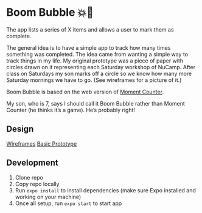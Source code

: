 # Boom Bubble 💥🧼

The app lists a series of X items and allows a user to mark them as complete.

The general idea is to have a simple app to track how many times something was completed. The idea came from wanting a simple way to track things in my life. My original prototype was a piece of paper with circles drawn on it representing each Saturday workshop of NuCamp. After class on Saturdays my son marks off a circle so we know how many more Saturday mornings we have to go. (See wireframes for a picture of it.)

Boom Bubble is based on the web version of [Moment Counter](https://github.com/johndunstan/moment-counter).

My son, who is 7, says I should call it Boom Bubble rather than Moment Counter (he thinks it’s a game). He’s probably right!

## Design

[Wireframes](https://www.figma.com/file/17vW94nlMz1CYZiXVScEhi/Moment-Counter-%7C-Wireframe?node-id=292769%3A598)
[Basic Prototype](https://www.figma.com/proto/17vW94nlMz1CYZiXVScEhi/Moment-Counter-%7C-Wireframe?node-id=292769%3A772&scaling=min-zoom)

## Development

1. Clone repo
2. Copy repo locally
3. Run `expo install` to install dependencies (make sure Expo installed and working on your machine)
4. Once all setup, run `expo start` to start app
